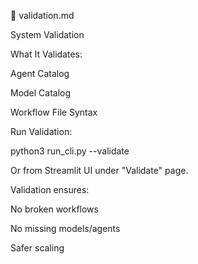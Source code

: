 📄 validation.md

System Validation

What It Validates:

Agent Catalog

Model Catalog

Workflow File Syntax

Run Validation:

python3 run_cli.py --validate

Or from Streamlit UI under "Validate" page.

Validation ensures:

No broken workflows

No missing models/agents

Safer scaling
